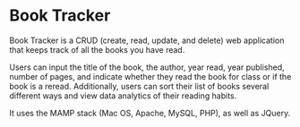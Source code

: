 # Book Tracker
Book Tracker is a CRUD (create, read, update, and delete) web application that keeps track of all the books you have read. 

Users can input the title of the book, the author, year read, year published, number of pages, and indicate whether they read the book for class or if the book is a reread. Additionally, users can sort their list of books several different ways and view data analytics of their reading habits.

It uses the MAMP stack (Mac OS, Apache, MySQL, PHP), as well as JQuery.
